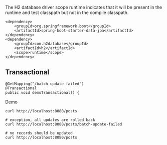 The H2 database driver scope runtime indicates that it will be present in the runtime and test classpath but not in the compile classpath.

    <dependency>
        <groupId>org.springframework.boot</groupId>
        <artifactId>spring-boot-starter-data-jpa</artifactId>
    </dependency>
    <dependency>
        <groupId>com.h2database</groupId>
        <artifactId>h2</artifactId>
        <scope>runtime</scope>
    </dependency>

## Transactional

    @GetMapping("/batch-update-failed")
    @Transactional
    public void demoTransactional() {
    
Demo

    curl http://localhost:8080/posts
    
    # exception, all updates are rolled back
    curl http://localhost:8080/posts/batch-update-failed
    
    # no records should be updated
    curl http://localhost:8080/posts


     